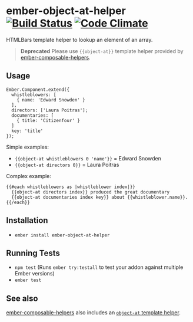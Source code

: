 # ember-object-at-helper [![Build Status](https://travis-ci.org/jelhan/ember-object-at-helper.svg?branch=master)](https://travis-ci.org/jelhan/ember-object-at-helper) [![Code Climate](https://codeclimate.com/github/jelhan/ember-object-at-helper.svg)](https://codeclimate.com/github/jelhan/ember-object-at-helper.js)

HTMLBars template helper to lookup an element of an array.

> **Deprecated** Please use `{{object-at}}` template helper provided by [ember-composable-helpers](https://github.com/DockYard/ember-composable-helpers).

## Usage
```
Ember.Component.extend({
  whistleblowers: [
    { name: 'Edward Snowden' }
  ],
  directors: ['Laura Poitras'];
  documentaries: [
    { title: 'Citizenfour' }
  ]
  key: 'title'
});
```

Simple examples:
* `{{object-at whistleblowers 0 'name'}}` = Edward Snowden
* `{{object-at directors 0}}` = Laura Poitras

Complex example:
```
{{#each whistleblowers as |whistleblower index|}}
  {{object-at directors index}} produced the great documentary
  {{object-at documentaries index key}} about {{whistleblower.name}}.
{{/each}}
```

## Installation

* `ember install ember-object-at-helper`

## Running Tests

* `npm test` (Runs `ember try:testall` to test your addon against multiple Ember versions)
* `ember test`

## See also

[ember-composable-helpers](https://github.com/DockYard/ember-composable-helpers) also includes an [`object-at` template helper](https://github.com/DockYard/ember-composable-helpers#object-at).
